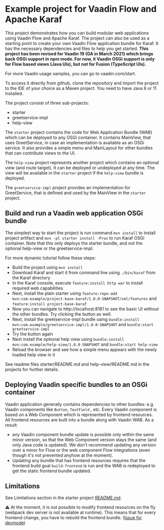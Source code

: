 # Example project for Vaadin Flow and Apache Karaf

This project demonstrates how you can build modular web applications using Vaadin Flow and Apache Karaf. The project can also be used as a starting point to create your own Vaadin Flow application bundle for Karaf.
It has the necessary dependencies and files to help you get started.
**This project has been revised for Vaadin 19 (GA in March 2021) which brings back OSGi support in npm mode.
For now, it Vaadin OSGi support is only for Flow based views (Java UIs), but not for Fusion (TypeScript UIs).**

For more Vaadin usage samples, you can go to vaadin.com/start.

To access it directly from github, clone the repository and import the project to the IDE of your choice as a Maven project. You need to have Java 8 or 11 installed.

The project consist of three sub-projects:
- starter 
- greetservice-impl
- help-view

The `starter` project contains the code for Web Application Bundle (WAB) which can be deployed
to any OSGi container. It contains MainView, that uses GreetService, in case an implementation is available as an OSGi service. It also provides a simple menu and MainLayout for other bundles that can contribute views to the UI.

The `help-view` project represents another project which contains an optional view (and route target). It can be deployed or undeployed at any time. The view will be available in the `starter` project if the `help-view` bundle is deployed.

The `greetservice-impl` project provides an implementation for GreetService, that is defined and used by the MainView in the `starter` project.

## Build and run a Vaadin web application OSGi bundle

The simplest way to start the project is run command `mvn install` to install project artifact and
`mvn -pl starter install -Prun` to run Karaf OSGi container. Note that this only deploys the starter bundle, and not the optional help-view or the greetservice-impl.

For more dynamic tutorial follow these steps:

 * Build the project using `mvn install`
 * Download Karaf and start it from command line using `./bin/karaf` from the Karaf directory
 * In the Karaf console, execute `feature:install http war` to install required web capabilities
 * Next, install the plain starter using `feature:repo-add mvn:com.example/project-base-karaf/1.0.0-SNAPSHOT/xml/features` and `feature:install project-base-karaf`
 * Now you can navigate to http://localhost:8181 to see the basic UI without the other bundles. Try clicking the button as well.
 * Next, install the greetservice-impl bundle using `bundle:install mvn:com.example/greetservice-impl/1.0.0-SNAPSHOT` and `bundle:start greetservice-impl`
 * Try the button again
 * Next install the optional help view using `bundle:install mvn:com.example/help-view/1.0.0-SNAPSHOT` and `bundle:start help-view`
 * Reload the browser and see how a simple menu appears with the newly loaded help view in it


See readme files starter/README.md and help-view/README.md in the projects for further details.


## Deploying Vaadin specific bundles to an OSGi container

Vaadin application generally contains dependencies to other bundles: e.g. Vaadin components like `Button`,
`TextField` , etc. Every Vaadin component is based on a Web Component which
is represented by frontend resources. All frontend resources are built into a bundle
along with Vaadin WAB. As a result:
 - any Vaadin component bundle update is possible only within the same minor version, 
 so that the Web Component version stays the same (and only Java code is updated). We don't recommend 
 updating any version over a minor for Flow or the web component Flow integrations (even though it's
 not prevented anyhow at the moment).
 - Updating any bundle that has frontend resources requires that the frontend build goal `build-frontend` 
 is run and the WAB is redeployed to get the static frontend bundle updated.


## Limitations

See Limitations section in the starter project [README.md](starter/README.md).

:warning:
At the moment, it is not possible to modify frontend resources on the fly (webpack dev server is not available at runtime). This means that for every frontend change, you have to rebuild the frontend bundle. ([Issue for devmode](https://github.com/vaadin/flow/issues/9108))
